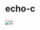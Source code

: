 # echo-c
![C](https://img.shields.io/badge/c-%2300599C.svg?style=for-the-badge&logo=c&logoColor=white)
